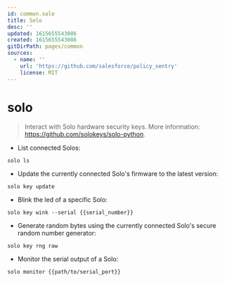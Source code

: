 ```yaml
---
id: common.solo
title: Solo
desc: ''
updated: 1615655543086
created: 1615655543086
gitDirPath: pages/common
sources:
  - name: ''
    url: 'https://github.com/salesforce/policy_sentry'
    license: MIT
---
```

# solo

> Interact with Solo hardware security keys.
> More information: <https://github.com/solokeys/solo-python>.

- List connected Solos:

`solo ls`

- Update the currently connected Solo's firmware to the latest version:

`solo key update`

- Blink the led of a specific Solo:

`solo key wink --serial {{serial_number}}`

- Generate random bytes using the currently connected Solo's secure random number generator:

`solo key rng raw`

- Monitor the serial output of a Solo:

`solo monitor {{path/to/serial_port}}`

